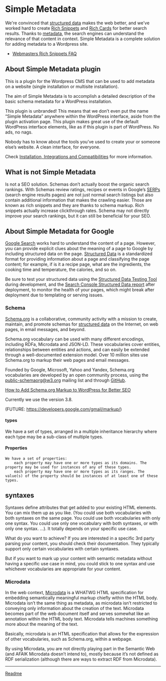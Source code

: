# Simple Metadata

We're convinced that [structured data](https://developers.google.com/search/docs/guides/intro-structured-data) makes the web better, and we've worked hard to create [Rich Snippets](https://webmasters.googleblog.com/2009/05/introducing-rich-snippets.html) and [Rich Cards](https://webmasters.googleblog.com/2016/05/introducing-rich-cards.html) for better search results. Thanks to [metadata](https://www.youtube.com/watch?v=L9BqE01SLeE), the search engines can understand the relevance of that content in context. Simple Metadata is a complete solution for adding metadata to a Wordpress site.

* [Webmasters Rich Snippets FAQ](/doc/doc-faq.md)

## About Simple Metadata plugin

This is a plugin for the Wordpress CMS that can be used to add metadata on a website (single installation or multisite installation).

The aim of Simple Metadata is to accomplish a detailed description of the basic schema metadata for a WordPress installation.

This plugin is unbranded! This means that we don’t even put the name “Simple Metadata” anywhere within the WordPress interface, aside from the plugin activation page.
This plugin makes great use of the default WordPress interface elements, like as if this plugin is part of WordPress. No ads, no nags.

Nobody has to know about the tools you’ve used to create your or someone else’s website. A clean interface, for everyone.

Check [Installation, Integrations and Compatibilities](/doc/doc-general.md) for more information.

## What is not Simple Metadata

Is not a SEO solution. Schemas don’t actually boost the organic search rankings. With Schemas review ratings, recipes or events in Google’s [SERPs](https://moz.com/learn/seo/serp-features) (search engine results pages) are not just normal search listings but also contain additional information that makes the crawling easier. Those are known as rich snippets and they are thanks to schema markup. Rich snippets actually increase clickthrough rates. Schema may not directly improve your search rankings, but it can still be beneficial for your SEO.

## About Simple Metadata for Google
[Google Search](https://moz.com/blog/google-glossary) works hard to understand the content of a page. However, you can provide explicit clues about the meaning of a page to Google by including structured data on the page. [Structured Data](https://developers.google.com/search/docs/guides/intro-structured-data) is a standardized format for providing information about a page and classifying the page content; for example, if is it a recipe page, what are the ingredients, the cooking time and temperature, the calories, and so on.

Be sure to test your structured data using the [Structured Data Testing Tool](https://search.google.com/structured-data/testing-tool/u/0/) during development, and the [Search Console Structured Data report](https://www.google.com/webmasters/tools/structured-data?pli=1) after deployment, to monitor the health of your pages, which might break after deployment due to templating or serving issues.

### Schema
[Schema.org](http://schema.org/) is a collaborative, community activity with a mission to create, maintain, and promote schemas for [structured data](https://moz.com/learn/seo/schema-structured-data) on the Internet, on web pages, in email messages, and beyond.

Schema.org vocabulary can be used with many different encodings, including RDFa, Microdata and JSON-LD. These vocabularies cover entities, relationships between entities and actions, and can easily be extended through a well-documented extension model. Over 10 million sites use Schema.org to markup their web pages and email messages.

Founded by Google, Microsoft, Yahoo and Yandex, Schema.org vocabularies are developed by an open community process, using the public-schemaorg@w3.org mailing list and through [GitHub](https://github.com/schemaorg/schemaorg).

[How to Add Schema.org Markup to WordPress for Better SEO](https://premium.wpmudev.org/blog/schema-wordpress-seo/)

Currently we use the version 3.8.

(FUTURE: https://developers.google.com/gmail/markup/)




#### types
We have a set of types, arranged in a multiple inheritance hierarchy where each type may be a sub-class of multiple types.


#### Properties

    We have a set of properties:
        each property may have one or more types as its domains. The property may be used for instances of any of these types.
        each property may have one or more types as its ranges. The value(s) of the property should be instances of at least one of these types.







## syntaxes

Syntaxes define attributes that get added to your existing HTML elements. You can mix them up as you like. (You could use both vocabularies with both syntaxes on the same page. You could use both vocabularies with only one syntax. You could use only one vocabulary with both syntaxes, or with only one syntax. …). It totally depends on your specific use case.

What do you want to achieve? If you are interested in a specific 3rd party parsing your content, you should check their documentation. They typically support only certain vocabularies with certain syntaxes.

But if you want to mark up your content with semantic metadata without having a specific use case in mind, you could stick to one syntax and use whichever vocabularies are appropriate for your content.

### Microdata

In the web context, [Microdata](https://html.spec.whatwg.org/multipage/microdata.html) is a WHATWG HTML specification for embedding semantically meaningful markup chiefly within the HTML body. Microdata isn’t the same thing as metadata, as microdata isn’t restricted to conveying only information about the creation of the text. Microdata becomes part of the web document itself and serves somewhat like an annotation within the HTML body text. Microdata tells machines something more about the meaning of the text.

Basically, microdata is an HTML specification that allows for the expression of other vocabularies, such as Schema.org, within a webpage.

By using Microdata, you are not directly playing part in the Semantic Web (and AFAIK Microdata doesn’t intend to), mostly because it’s not defined as RDF serialization (although there are ways to extract RDF from Microdata).

---
[Readme](/Readme.md)
